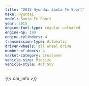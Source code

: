 ```yaml
---
title: "2015 Hyundai Santa Fe Sport"
make: Hyundai
model: Santa Fe Sport
year: 2015
engine-fuel-type: regular unleaded
engine-hp: 190
engine-cylinders: 4
transmission-type: Automatic
driven-wheels: all wheel drive
number-of-doors: 4
market-category: Crossover
vehicle-size: Midsize
vehicle-style: 4dr SUV
---
```


{{< car_info >}}
